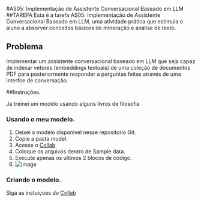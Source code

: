 #AS05: Implementação de Assistente Conversacional Baseado em LLM
##TAREFA
Esta é a tarefa AS05: Implementação de Assistente Conversacional Baseado em LLM, uma atividade prática que estimula o aluno a absorver conceitos básicos de mineração e análise de texto.

## Problema
Implementar um assistente conversacional baseado em LLM que seja capaz de indexar vetores (embeddings textuais) de uma coleção de documentos PDF para posteriormente responder a perguntas feitas através de uma interfce de conversação.

##Instruções.

Ja treinei um modelo usando alguns livros de filosofia
### Usando o meu modelo.

1. Deixei o modelo disponivel nesse repositorio Git.
2. Copie a pasta model.
3. Acesse o  [Collab](https://colab.research.google.com/drive/1Z63F5NQ34Of2iP_KeLDFH08sUfz-jEsG?usp=sharing)
4. Coloque os arquivos dentro de Sample data.
5. Execute apenas os ultimos 2 blocos de codigo.
6. ![image](https://github.com/Guilherme-Cosso/AS_05/assets/88469152/cdd03f4b-7bd7-4362-be4c-91b45fd23233)

### Criando o modelo.

Siga as instuiçoes do [Collab](https://colab.research.google.com/drive/1Z63F5NQ34Of2iP_KeLDFH08sUfz-jEsG?usp=sharing)
